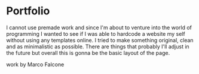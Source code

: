 # Portfolio
I cannot use premade work and since I'm about to venture into the world of programming I wanted to see if I was able to hardcode a website my self without using any templates online. I tried to make something original, clean and as minimalistic as possible. There are things that probably I'll adjust in the future but overall this is gonna be the basic layout of the page.

work by Marco Falcone
